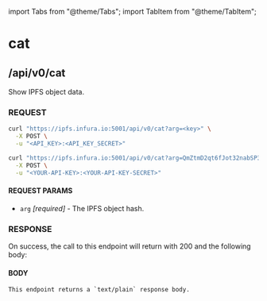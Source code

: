 import Tabs from "@theme/Tabs";
import TabItem from "@theme/TabItem";

# cat

## /api/v0/cat

Show IPFS object data.

### REQUEST

<Tabs>
  <TabItem value="Syntax" label="Syntax" default>

```bash
curl "https://ipfs.infura.io:5001/api/v0/cat?arg=<key>" \
  -X POST \
  -u "<API_KEY>:<API_KEY_SECRET>"
```

  </TabItem>
  <TabItem value="Example" label="Example" >

```bash
curl "https://ipfs.infura.io:5001/api/v0/cat?arg=QmZtmD2qt6fJot32nabSP3CUjicnypEBz7bHVDhPQt9aAy" \
  -X POST \
  -u "<YOUR-API-KEY>:<YOUR-API-KEY-SECRET>"
```

  </TabItem>
</Tabs>

#### REQUEST PARAMS

- `arg` _\[required]_ - The IPFS object hash.

### RESPONSE

On success, the call to this endpoint will return with 200 and the following body:

#### BODY

```
This endpoint returns a `text/plain` response body.
```
